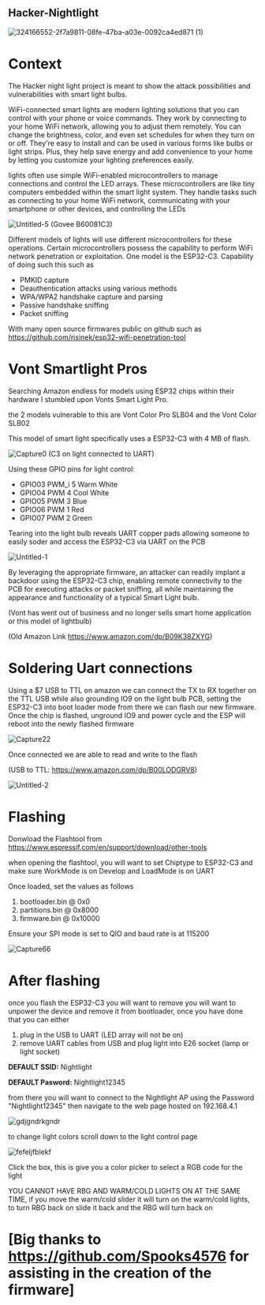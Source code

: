 ## Hacker-Nightlight

![324166552-2f7a9811-08fe-47ba-a03e-0092ca4ed871 (1)](https://github.com/Peaakss/Hacker-Nightlight/assets/115900893/678e1534-e29e-462e-a4bd-22b98f3bd397)


# Context

The Hacker night light project is meant to show the attack possibilities and vulnerabilities with smart light bulbs.


WiFi-connected smart lights are modern lighting solutions that you can control with your phone or voice commands. They work by connecting to your home WiFi network, allowing you to adjust them remotely. You can change the brightness, color, and even set schedules for when they turn on or off. They're easy to install and can be used in various forms like bulbs or light strips. Plus, they help save energy and add convenience to your home by letting you customize your lighting preferences easily.


lights often use simple WiFi-enabled microcontrollers to manage connections and control the LED arrays. These microcontrollers are like tiny computers embedded within the smart light system. They handle tasks such as connecting to your home WiFi network, communicating with your smartphone or other devices, and controlling the LEDs

![Untitled-5](https://github.com/Peaakss/Hacker-Nightlight/assets/115900893/72595671-05d8-4ed1-a157-279d740cc9cb) (Govee ‎B60081C3)
                                                          



Different models of lights will use different microcontrollers for these operations. Certain microcontrollers possess the capability to perform WiFi network penetration or exploitation.
One model is the ESP32-C3. Capability of doing such this such as 

* PMKID capture
* Deauthentication attacks using various methods
* WPA/WPA2 handshake capture and parsing
* Passive handshake sniffing
* Packet sniffing

With many open source firmwares public on github such as https://github.com/risinek/esp32-wifi-penetration-tool

# Vont Smartlight Pros

Searching Amazon endless for models using ESP32 chips within their hardware I stumbled upon Vonts Smart Light Pro. 

the 2 models vulnerable to this are Vont Color Pro SLB04 and the Vont Color SLB02

This model of smart light specifically uses a ESP32-C3 with 4 MB of flash. 

![Capture0](https://github.com/Peaakss/Hacker-Nightlight/assets/115900893/fb5a3753-264c-4b97-b2f8-340ebefa2709) (C3 on light connected to UART)

Using these GPIO pins for light control: 

* GPIO03    PWM_i 5    Warm White
* GPIO04    PWM 4    Cool White
* GPIO05    PWM 3    Blue
* GPIO06    PWM 1    Red
* GPIO07    PWM 2    Green

Tearing into the light bulb reveals UART copper pads allowing someone to easily soder and access the ESP32-C3 via UART on the PCB


![Untitled-1](https://github.com/Peaakss/Hacker-Nightlight/assets/115900893/e68fed69-ae99-4fa5-ab37-bb71a288bb7b)



By leveraging the appropriate firmware, an attacker can readily implant a backdoor using the ESP32-C3 chip, enabling remote connectivity to the PCB for executing attacks or packet sniffing, all while maintaining the appearance and functionality of a typical Smart Light bulb.



(Vont has went out of business and no longer sells smart home application or this model of lightbulb) 

(Old Amazon Link https://www.amazon.com/dp/B09K38ZXYG)


# Soldering Uart connections

Using a $7 USB to TTL on amazon we can connect the TX to RX together on the TTL USB while also grounding IO9 on the light bulb PCB, setting the ESP32-C3 into boot loader mode from there we can flash our new firmware. Once the chip is flashed, unground IO9 and power cycle and the ESP will reboot into the newly flashed firmware

![Capture22](https://github.com/Peaakss/Hacker-Nightlight/assets/115900893/7d2a8d30-3ea9-43a4-a269-bcbafb421ee9)

Once connected we are able to read and write to the flash 

(USB to TTL: https://www.amazon.com/dp/B00LODGRV8)

![Untitled-2](https://github.com/Peaakss/Hacker-Nightlight/assets/115900893/3faa23ab-5814-478f-b56d-15a533a8d59e)


# Flashing 

Donwload the Flashtool from https://www.espressif.com/en/support/download/other-tools 

when opening the flashtool, you will want to set Chiptype to ESP32-C3 and make sure WorkMode is on Develop and LoadMode is on UART

Once loaded, set the values as follows 

1. bootloader.bin @ 0x0
2. partitions.bin @ 0x8000
3. firmware.bin @ 0x10000

Ensure your SPI mode is set to QIO and baud rate is at 115200

![Capture66](https://github.com/Peaakss/Hacker-Nightlight/assets/115900893/a9f9c861-25b8-4685-a90f-1d4cd26a7d59)


# After flashing

once you flash the ESP32-C3 you will want to remove you will want to unpower the device and remove it from bootloader, once you have done that you can either 

1. plug in the USB to UART (LED array will not be on)
2. remove UART cables from USB and plug light into E26 socket (lamp or light socket)

**DEFAULT SSID:** Nightlight

**DEFAULT Pasword:** Nightlight12345

from there you will want to connect to the Nightlight AP using the Password "Nightlight12345" then navigate to the web page hosted on 192.168.4.1

![gdjgndrkgndr](https://github.com/Peaakss/Hacker-Nightlight/assets/115900893/28d1392a-6f49-4e97-bf9e-9aef69b9064e)

to change light colors scroll down to the light control page

![fefeljfblekf](https://github.com/Peaakss/Hacker-Nightlight/assets/115900893/4542043f-0afd-4369-8c15-6d5f36757b61)

Click the box, this is give you a color picker to select a RGB code for the light

YOU CANNOT HAVE RBG AND WARM/COLD LIGHTS ON AT THE SAME TIME, if you move the warm/cold slider it will turn on the warm/cold lights, to turn RBG back on slide it back and the RBG will turn back on


# [Big thanks to https://github.com/Spooks4576 for assisting in the creation of the firmware]
